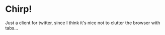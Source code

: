 # Chirp!

Just a client for twitter, since I think it's nice not to clutter the browser with tabs...


